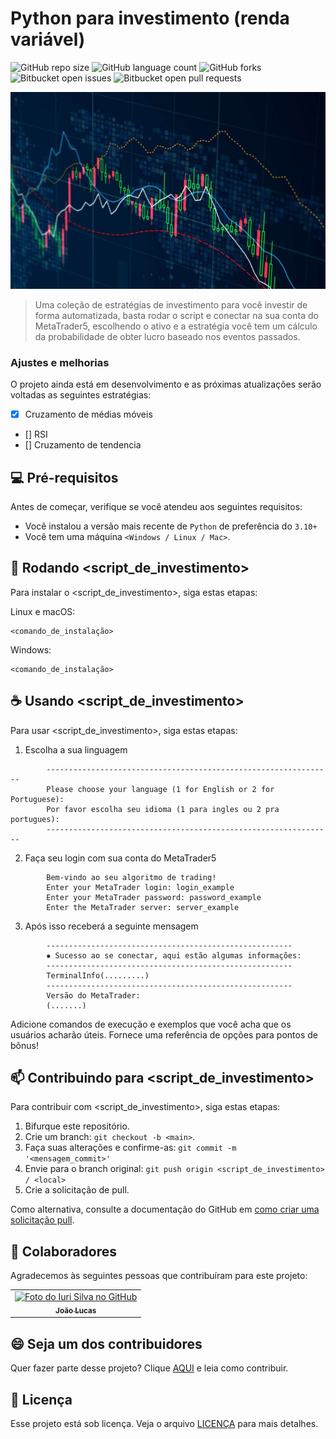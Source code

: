 # Python para investimento (renda variável)

![GitHub repo size](https://img.shields.io/github/repo-size/iuricode/README-template?style=for-the-badge)
![GitHub language count](https://img.shields.io/github/languages/count/iuricode/README-template?style=for-the-badge)
![GitHub forks](https://img.shields.io/github/forks/iuricode/README-template?style=for-the-badge)
![Bitbucket open issues](https://img.shields.io/bitbucket/issues/iuricode/README-template?style=for-the-badge)
![Bitbucket open pull requests](https://img.shields.io/bitbucket/pr-raw/iuricode/README-template?style=for-the-badge)

<img src="assets/inveting.jpg" alt="Exemplo imagem">

> Uma coleção de estratégias de investimento para você investir de forma automatizada, basta rodar o script e conectar na sua conta do MetaTrader5, escolhendo o ativo e a estratégia você tem um cálculo da probabilidade de obter lucro baseado nos eventos passados.

### Ajustes e melhorias

O projeto ainda está em desenvolvimento e as próximas atualizações serão voltadas as seguintes estratégias:

- [x] Cruzamento de médias móveis
- []  RSI
- []  Cruzamento de tendencia

## 💻 Pré-requisitos

Antes de começar, verifique se você atendeu aos seguintes requisitos:

* Você instalou a versão mais recente de `Python` de preferência do `3.10+`
* Você tem uma máquina `<Windows / Linux / Mac>`.

## 🚀 Rodando <script_de_investimento>

Para instalar o <script_de_investimento>, siga estas etapas:

Linux e macOS:
```
<comando_de_instalação>
```

Windows:
```
<comando_de_instalação>
```

## ☕ Usando <script_de_investimento>

Para usar <script_de_investimento>, siga estas etapas:

1. Escolha a sua linguagem

```
        ----------------------------------------------------------------
        Please choose your language (1 for English or 2 for Portuguese): 
        Por favor escolha seu idioma (1 para ingles ou 2 pra portugues):
        ----------------------------------------------------------------
```
2. Faça seu login com sua conta do MetaTrader5

```
        Bem-vindo ao seu algoritmo de trading!
        Enter your MetaTrader login: login_example
        Enter your MetaTrader password: password_example
        Enter the MetaTrader server: server_example
```
3. Após isso receberá a seguinte mensagem

```
        -------------------------------------------------------
        ✹ Sucesso ao se conectar, aqui estão algumas informações:
        -------------------------------------------------------
        TerminalInfo(.........)
        -------------------------------------------------------
        Versão do MetaTrader:
        (.......)
```
Adicione comandos de execução e exemplos que você acha que os usuários acharão úteis. Fornece uma referência de opções para pontos de bônus!

## 📫 Contribuindo para <script_de_investimento>

Para contribuir com <script_de_investimento>, siga estas etapas:

1. Bifurque este repositório.
2. Crie um branch: `git checkout -b <main>`.
3. Faça suas alterações e confirme-as: `git commit -m '<mensagem_commit>'`
4. Envie para o branch original: `git push origin <script_de_investimento> / <local>`
5. Crie a solicitação de pull.

Como alternativa, consulte a documentação do GitHub em [como criar uma solicitação pull](https://help.github.com/en/github/collaborating-with-issues-and-pull-requests/creating-a-pull-request).

## 🤝 Colaboradores

Agradecemos às seguintes pessoas que contribuíram para este projeto:

<table>
  <tr>
    <td align="center">
      <a href="#">
        <img src="https://avatars.githubusercontent.com/u/62743404?v=4" width="100px;" alt="Foto do Iuri Silva no GitHub"/><br>
        <sub>
          <b>João Lucas</b>
        </sub>
      </a>
    </td>
  </tr>
</table>

## 😄 Seja um dos contribuidores

Quer fazer parte desse projeto? Clique [AQUI](CONTRIBUTING.md) e leia como contribuir.

## 📝 Licença

Esse projeto está sob licença. Veja o arquivo [LICENÇA](LICENSE.md) para mais detalhes.